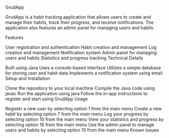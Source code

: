 GrudApp

GrudApp is a habit tracking application that allows users to create and manage their habits, track
their progress, and receive notifications. The application also features an admin panel for managing
users and habits.

Features

User registration and authentication
Habit creation and management
Log creation and management
Notification system
Admin panel for managing users and habits
Statistics and progress tracking
Technical Details

Built using Java
Uses a console-based interface
Utilizes a simple database for storing user and habit data
Implements a notification system using email
Setup and Installation

Clone the repository to your local machine
Compile the Java code using javac
Run the application using java
Follow the in-app instructions to register and start using GrudApp
Usage

Register a new user by selecting option 1 from the main menu
Create a new habit by selecting option 7 from the main menu
Log your progress by selecting option 10 from the main menu
View your statistics and progress by selecting option 16 from the main menu
Use the admin panel to manage users and habits by selecting option 15 from the main menu
Known Issues
